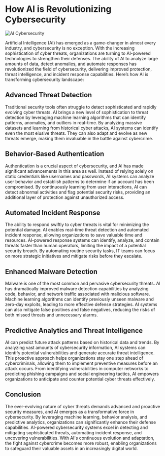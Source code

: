 # How AI is Revolutionizing Cybersecurity

![AI Cybersecurity](https://example.com/ai_cybersecurity.jpg)

Artificial Intelligence (AI) has emerged as a game-changer in almost every industry, and cybersecurity is no exception. With the increasing sophistication of cyber threats, organizations are turning to AI-powered technologies to strengthen their defenses. The ability of AI to analyze large amounts of data, detect anomalies, and automate responses has revolutionized the field of cybersecurity, delivering improved protection, threat intelligence, and incident response capabilities. Here’s how AI is transforming cybersecurity landscape:

## Advanced Threat Detection

Traditional security tools often struggle to detect sophisticated and rapidly evolving cyber threats. AI brings a new level of sophistication to threat detection by leveraging machine learning algorithms that can identify patterns, anomalies, and outliers in real-time. By analyzing massive datasets and learning from historical cyber attacks, AI systems can identify even the most elusive threats. They can also adapt and evolve as new threats emerge, making them invaluable in the battle against cybercrime.

## Behavior-Based Authentication

Authentication is a crucial aspect of cybersecurity, and AI has made significant advancements in this area as well. Instead of relying solely on static credentials like usernames and passwords, AI systems can analyze user behavior and establish patterns to determine if an account has been compromised. By continuously learning from user interactions, AI can detect abnormal activities and flag potential security risks, providing an additional layer of protection against unauthorized access.

## Automated Incident Response

The ability to respond swiftly to cyber threats is vital for minimizing the potential damage. AI enables real-time threat detection and automated incident response, allowing organizations to save valuable time and resources. AI-powered response systems can identify, analyze, and contain threats faster than human operators, limiting the impact of a potential security breach. By automating routine security tasks, IT teams can focus on more strategic initiatives and mitigate risks before they escalate.

## Enhanced Malware Detection

Malware is one of the most common and pervasive cybersecurity threats. AI has dramatically improved malware detection capabilities by analyzing code, behavior, and network traffic associated with malicious software. Machine learning algorithms can identify previously unseen malware and zero-day exploits, leading to more effective defense strategies. AI systems can also mitigate false positives and false negatives, reducing the risks of both missed threats and unnecessary alarms.

## Predictive Analytics and Threat Intelligence

AI can predict future attack patterns based on historical data and trends. By analyzing vast amounts of cybersecurity information, AI systems can identify potential vulnerabilities and generate accurate threat intelligence. This proactive approach helps organizations stay one step ahead of cybercriminals, allowing them to implement preventive measures before an attack occurs. From identifying vulnerabilities in computer networks to predicting phishing campaigns and social engineering tactics, AI empowers organizations to anticipate and counter potential cyber threats effectively.

## Conclusion

The ever-evolving nature of cyber threats demands advanced and proactive security measures, and AI emerges as a transformative force in cybersecurity. By leveraging machine learning, behavior analysis, and predictive analytics, organizations can significantly enhance their defense capabilities. AI-powered cybersecurity systems excel in detecting and mitigating sophisticated threats, automating incident response, and uncovering vulnerabilities. With AI's continuous evolution and adaptation, the fight against cybercrime becomes more robust, enabling organizations to safeguard their valuable assets in an increasingly digital world.